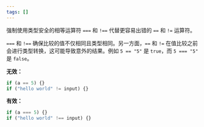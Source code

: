 ```yaml
---
tags: []
---
```


强制使用类型安全的相等运算符 `===` 和 `!==` 代替更容易出错的 `==` 和 `!=` 运算符。

`===` 和 `!==` 确保比较的值不仅相同且类型相同。另一方面，`==` 和 `!=` 在值比较之前会进行类型转换，这可能导致意外的结果。例如 `5 == "5"` 是 `true`，而 `5 === "5"` 是 `false`。

**无效：**

```typescript
if (a == 5) {}
if ("hello world" != input) {}
```

**有效：**

```typescript
if (a === 5) {}
if ("hello world" !== input) {}
```